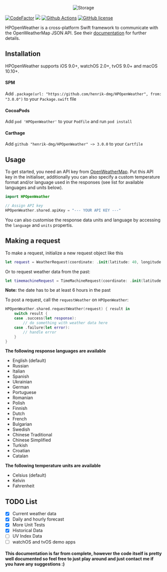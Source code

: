 <p align="center">
    <img src="https://imgur.com/download/EQ5Zj06" alt="Storage" />
</p>

<a href="https://www.codefactor.io/repository/github/henrik-dmg/hpopenweather"><img src="https://www.codefactor.io/repository/github/henrik-dmg/hpopenweather/badge" alt="CodeFactor" /></a>
<a href="https://img.shields.io/badge/Swift-5.0-orange"><img src="https://img.shields.io/badge/Swift-5.0-orange.svg"/></a>
<a href="https://github.com/henrik-dmg/HPOpenWeather/blob/master/.github/workflows/swift.yml"><img src="https://github.com/henrik-dmg/HPOpenWeather/workflows/Swift/badge.svg" alt="Github Actions"/></a>
[![GitHub license](https://img.shields.io/github/license/henrik-dmg/HPOpenWeather)](https://github.com/henrik-dmg/HPOpenWeather/blob/master/LICENSE.md)

HPOpenWeather is a cross-platform Swift framework to communicate with the OpenWeatherMap JSON API. See their [documentation](https://openweathermap.org/api) for further details.
## Installation

HPOpenWeather supports iOS 9.0+, watchOS 2.0+, tvOS 9.0+ and macOS 10.10+.

#### SPM

Add `.package(url: "https://github.com/henrik-dmg/HPOpenWeather", from: "3.0.0")` to your `Package.swift` file

#### CocoaPods

Add `pod 'HPOpenWeather'` to your `Podfile` and run `pod install`

#### Carthage

Add `github "henrik-dmg/HPOpenWeather" ~> 3.0.0` to your `Cartfile`

## Usage

To get started, you need an API key from [OpenWeatherMap](https://openweathermap.org). Put this API key in the initialiser, additionally you can also specify a custom temperature format and/or language used in the responses (see list for available languages and units below).
```swift
import HPOpenWeather

// Assign API key
HPOpenWeather.shared.apiKey = "--- YOUR API KEY ---"
```
You can also customise the response data units and language by accessing the `language` and `units` propertis.

## Making  a request

To make a request, initialize a new request object like this

```swift
let request = WeatherRequest(coordinate: .init(latitude: 40, longitude: 30))
```

Or to request weather data from the past:

```swift
let timemachineRequest = TimeMachineRequest(coordinate: .init(latitude: 40, longitude: 30), date: someDate)
```

**Note:** the date has to be at least 6 hours in the past

To post a request, call the `requestWeather` on `HPOpenWeather`:

```swift
HPOpenWeather.shared.requestWeather(request) { result in
	switch result {
    case .success(let response):
    	// do something with weather data here
    case .failure(let error):
        // handle error
    }
}
```

**The following response languages are available**

- English (default)
- Russian
- Italian
- Spanish
- Ukrainian
- German
- Portuguese
- Romanian
- Polish
- Finnish
- Dutch
- French
- Bulgarian
- Swedish
- Chinese Traditional
- Chinese Simplified
- Turkish
- Croatian
- Catalan

**The following temperature units are available**

- Celsius (default)
- Kelvin
- Fahrenheit

## TODO List
- [x] Current weather data
- [x] Daily and hourly forecast
- [x] More Unit Tests
- [x] Historical Data
- [ ] UV Index Data
- [ ] watchOS and tvOS demo apps

#### This documentation is far from complete, however the code itself is pretty well documented so feel free to just play around and just contact me if you have any suggestions :)